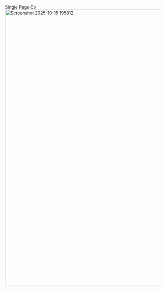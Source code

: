 Single Page Cv
<img width="843" height="900" alt="Screenshot 2025-10-15 195812" src="https://github.com/user-attachments/assets/119aa836-cb2c-4718-bbdd-caec3f2e8bf2" />

